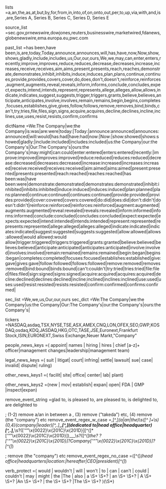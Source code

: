 lists =a,an,the,as,at,but,by,for,from,in,into,of,on,onto,out,per,to,up,via,with,and,is,are,Series A, Series B, Series C, Series D, Series E

source_list =sec.gov,prnewswire,dowjones,reuters,businesswire,marketwired,fdanews,globenewswire,ema.europa.eu,pwc.com

past_list =has been,have been,is,are,today,Today,announce,announces,will,has,have,now,Now,show,shows,gladly,include,includes,us,Our,our,ours,We,we,may,can,enter,enters,recently,improve,improves,reduce,reduces,decrease,decreases,increase,increases,receive,receives,aim,aims,present,presents,reach,reaches,demonstrate,demonstrates,inhibit,inhibits,induce,induces,plan,plans,continue,continues,provide,provides,covers,cover,do,does,don't,doesn't,reinforce,reinforces,augment,augments,reveal,reveals,inform,informs,conclude,concludes,expect,expects,intend,intends,represent,represents,allege,alleges,allow,allows,indicate,indicates,suggest,suggests,trigger,triggers,grants,believe,believes,anticipate,anticipates,involve,involves,remain,remains,begin,begins,completes,focuses,establishes,give,gives,follow,follows,remove,removes,bind,binds,can't,try,tries,file,files,sign,signs,acquire,acquires,decline,declines,incline,inclines,use,uses,resist,resists,confirm,confirms
	
dictName =We:The Company|we:the Company|is:was|are:were|today:|Today:|announce:announced|announces:announced|will:would|has:had|have:had|now:|Now:|show:showed|shows:showed|gladly:|include:included|includes:included|us:the Company|our:the Company's|Our:The Company's|ours:the Company's|may:might|can:could|enter:entered|enters:entered|recently:|improve:improved|improves:improved|reduce:reduced|reduces:reduced|decrease:decreased|decreases:decreased|increase:increased|increases:increased|receive:received|receives:received|aim:aimed|aims:aimed|present:presented|presents:presented|reach:reached|reaches:reached|has been:was|have been:were|demonstrate:demonstrated|demonstrates:demonstrated|inhibit:inhibited|inhibits:inhibited|induce:induced|induces:induced|plan:planned|plans:planned|continue:continued|continues:continued|provide:provided|provides:provided|cover:covered|covers:covered|do:did|does:did|don't:didn't|doesn't:didn't|reinforce:reinforced|reinforces:reinforced|augment:augmented|augments:augmented|reveal:revealed|reveals:revealed|inform:informed|informs:informed|conclude:concluded|concludes:concluded|expect:expected|expects:expected|intend:intended|intends:intended|represent:represented|represents:represented|allege:alleged|alleges:alleged|indicate:indicated|indicates:indicated|suggest:suggested|suggests:suggested|allow:allowed|allows:allowed|would allowed:would allow|trigger:triggered|triggers:triggered|grants:granted|believe:believed|believes:believed|anticipate:anticipated|anticipates:anticipated|involve:involved|involves:involved|remain:remained|remains:remained|begin:began|begins:began|completes:completed|focuses:focused|establishes:established|give:gave|gives:gave|follow:followed|follows:followed|remove:removed|removes:removed|bind:bound|binds:bound|can't:couldn't|try:tried|tries:tried|file:filed|files:filed|sign:signed|signs:signed|acquire:acquired|acquires:acquired|decline:declined|declines:declined|incline:inclined|inclines:inclined|use:used|uses:used|resist:resisted|resists:resisted|confirm:confirmed|confirms:confirmed|

sec_list =We,we,us,Our,our,ours
sec_dict =We:The Company|we:the Company|us:the Company|Our:The Company's|our:the Company's|ours:the Company's|

tickers =NASDAQ,asdaq,TSX,NYSE,TSE,ASX,AMEX,CNQ,LON,OFEX,SEO,GWP,KOSDAQ,osdaq,KDQ,JASDAQ,HKG,OTC,TASE,JSE,Euronext,Frankfurt Stock,ISIN,EURONEXT,Swiss Exchange,Neuer Markt,"Company"

people_news_keys =( appoint| names | hiring | hires | chief [a-z]+ officer|management changes|leadership|management team)

legal_news_keys =( suit | litigat| court| infring| settle| lawsuit| sue| case| invalid| dispute| ruling)

other_news_keys1 =( facilit| site| office| center| lab| plant)

other_news_keys2 =(new | mov| establish| expan| open| FDA | GMP |inspect|expan)

remove_event_string =glad to, is pleased to, are pleased to, is delighted to, are delighted to

; (1-2) remove a/an in between a , (3) remove ("takeda") etc, (4) remove (the "company") etc
remove_event_regex_w_case =,[^,]*(a|an|the)\s([^ ]+\s){0,4}(company|leader)[^,.]*,___,[^,]*(dedicated to|head office|headquarter)[^,.]*,___\s?\(['“”\x{0022}\x{201C}\x{201D}][^\(]*['“”\x{0022}\x{201C}\x{201D}]\)___\s?\([^\(]*the? ?['“”\x{0022}\x{201C}\x{201D}]?Company['“”\x{0022}\x{201C}\x{201D}]?[^\(]*\)

; remove (the "company") etc
remove_event_regex_no_case =\([^\(]*(head office|headquarters|location:|hereafter|CEO|president)[^\(]*\)

verb_protect =( would | wouldn't | will | won't | to | can | can't | could | couldn't | may | might | the |The | also | a \S+ \S+? | an \S+ \S+? | A \S+ \S+? |An \S+ \S+? | the \S+ \S+? |The \S+ \S+? )(\S*)
